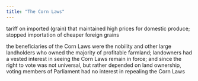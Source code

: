```yaml
---
title: "The Corn Laws"
---
```

tariff on imported (grain) that maintained high prices for domestic produce; stopped importation of cheaper foreign grains

the beneficiaries of the Corn Laws were the nobility and other large landholders who owned the majority of profitable farmland; landowners had a vested interest in seeing the Corn Laws remain in force; and since the right to vote was not universal, but rather depended on land ownership, voting members of Parliament had no interest in repealing the Corn Laws